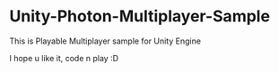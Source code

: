 # Unity-Photon-Multiplayer-Sample
This is Playable Multiplayer sample for Unity Engine

I hope u like it, code n play :D
